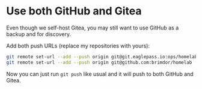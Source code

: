 # Use both GitHub and Gitea

Even though we self-host Gitea, you may still want to use GitHub as a backup and for discovery.

Add both push URLs (replace my repositories with yours):

```sh
git remote set-url --add --push origin git@git.eaglepass.io:ops/homelab
git remote set-url --add --push origin git@github.com:brimdor/homelab
```

Now you can just run `git push` like usual and it will push to both GitHub and Gitea.
